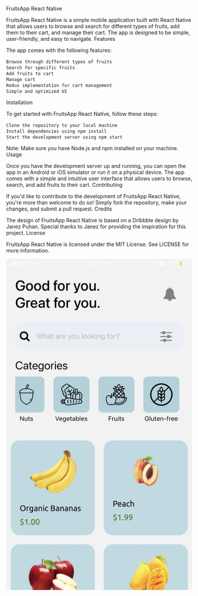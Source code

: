 FruitsApp React Native

FruitsApp React Native is a simple mobile application built with React Native that allows users to browse and search for different types of fruits, add them to their cart, and manage their cart. The app is designed to be simple, user-friendly, and easy to navigate.
Features

The app comes with the following features:

    Browse through different types of fruits
    Search for specific fruits
    Add fruits to cart
    Manage cart
    Redux implementation for cart management
    Simple and optimized UI

Installation

To get started with FruitsApp React Native, follow these steps:

    Clone the repository to your local machine
    Install dependencies using npm install
    Start the development server using npm start

Note: Make sure you have Node.js and npm installed on your machine.
Usage

Once you have the development server up and running, you can open the app in an Android or iOS simulator or run it on a physical device. The app comes with a simple and intuitive user interface that allows users to browse, search, and add fruits to their cart.
Contributing

If you'd like to contribute to the development of FruitsApp React Native, you're more than welcome to do so! Simply fork the repository, make your changes, and submit a pull request.
Credits

The design of FruitsApp React Native is based on a Dribbble design by Janez Puhan. Special thanks to Janez for providing the inspiration for this project.
License

FruitsApp React Native is licensed under the MIT License. See LICENSE for more information.

![](/UI.jpg)
